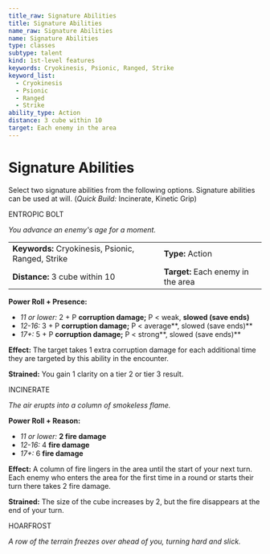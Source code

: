 ```yaml
---
title_raw: Signature Abilities
title: Signature Abilities
name_raw: Signature Abilities
name: Signature Abilities
type: classes
subtype: talent
kind: 1st-level features
keywords: Cryokinesis, Psionic, Ranged, Strike
keyword_list:
  - Cryokinesis
  - Psionic
  - Ranged
  - Strike
ability_type: Action
distance: 3 cube within 10
target: Each enemy in the area
---
```


# Signature Abilities

Select two signature abilities from the following options. Signature abilities can be used at will. (*Quick Build:* Incinerate, Kinetic Grip)

ENTROPIC BOLT

*You advance an enemy's age for a moment.*

|                                                    |                                    |
| :------------------------------------------------- | :--------------------------------- |
| **Keywords:** Cryokinesis, Psionic, Ranged, Strike | **Type:** Action                   |
| **Distance:** 3 cube within 10                     | **Target:** Each enemy in the area |

**Power Roll + Presence:**

- *11 or lower:* 2 + P **corruption damage;** P \< weak, **slowed (save ends)**
- *12-16:* 3 + P **corruption damage;** P \< average\*\*, slowed (save ends)\*\*
- *17+:* 5 + P **corruption damage;** P \< strong\*\*, slowed (save ends)\*\*

**Effect:** The target takes 1 extra corruption damage for each additional time they are targeted by this ability in the encounter.

**Strained:** You gain 1 clarity on a tier 2 or tier 3 result.

INCINERATE

*The air erupts into a column of smokeless flame.*

**Power Roll + Reason:**

- *11 or lower:* **2 fire damage**
- *12-16:* 4 **fire damage**
- *17+:* 6 **fire damage**

**Effect:** A column of fire lingers in the area until the start of your next turn. Each enemy who enters the area for the first time in a round or starts their turn there takes 2 fire damage.

**Strained:** The size of the cube increases by 2, but the fire disappears at the end of your turn.

HOARFROST

*A row of the terrain freezes over ahead of you, turning hard and slick.*
